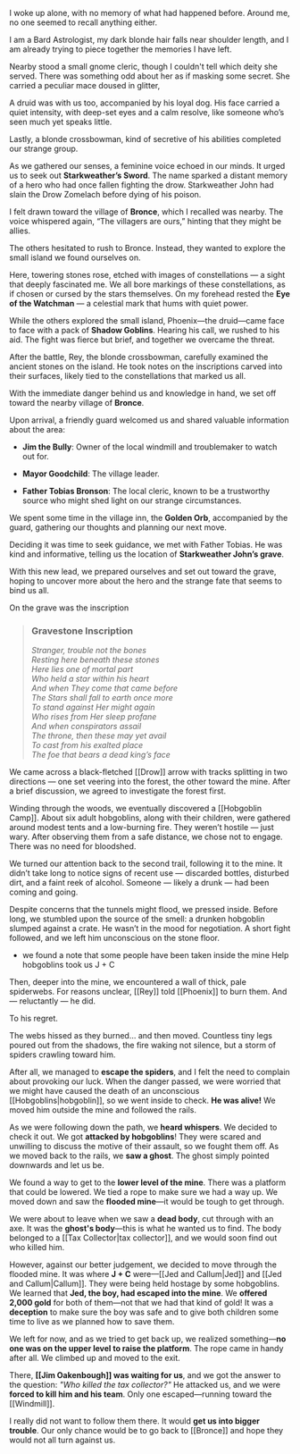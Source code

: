 I woke up alone, with no memory of what had happened before. Around me, no one seemed to recall anything either.

I am a Bard Astrologist, my dark blonde hair falls near shoulder length, and I am already trying to piece together the memories I have left.

Nearby stood a small gnome cleric, though I couldn't tell which deity she served. There was something odd about her as if masking some secret. She carried a peculiar mace doused in glitter, 

A druid was with us too, accompanied by his loyal dog. His face carried a quiet intensity, with deep-set eyes and a calm resolve, like someone who’s seen much yet speaks little.

Lastly, a blonde crossbowman, kind of secretive of his abilities completed our strange group.

As we gathered our senses, a feminine voice echoed in our minds. It urged us to seek out **Starkweather’s Sword**. The name sparked a distant memory of a hero who had once fallen fighting the drow. Starkweather John had slain the Drow Zomelach before dying of his poison.

I felt drawn toward the village of **Bronce**, which I recalled was nearby. The voice whispered again, “The villagers are ours,” hinting that they might be allies.

The others hesitated to rush to Bronce. Instead, they wanted to explore the small island we found ourselves on.

Here, towering stones rose, etched with images of constellations — a sight that deeply fascinated me. We all bore markings of these constellations, as if chosen or cursed by the stars themselves. On my forehead rested the **Eye of the Watchman** — a celestial mark that hums with quiet power.

While the others explored the small island, Phoenix—the druid—came face to face with a pack of **Shadow Goblins**. Hearing his call, we rushed to his aid. The fight was fierce but brief, and together we overcame the threat.

After the battle, Rey, the blonde crossbowman, carefully examined the ancient stones on the island. He took notes on the inscriptions carved into their surfaces, likely tied to the constellations that marked us all.

With the immediate danger behind us and knowledge in hand, we set off toward the nearby village of **Bronce**.

Upon arrival, a friendly guard welcomed us and shared valuable information about the area:

- **Jim the Bully**: Owner of the local windmill and troublemaker to watch out for.
    
- **Mayor Goodchild**: The village leader.
    
- **Father Tobias Bronson**: The local cleric, known to be a trustworthy source who might shed light on our strange circumstances.
    

We spent some time in the village inn, the **Golden Orb**, accompanied by the guard, gathering our thoughts and planning our next move.

Deciding it was time to seek guidance, we met with Father Tobias. He was kind and informative, telling us the location of **Starkweather John’s grave**.

With this new lead, we prepared ourselves and set out toward the grave, hoping to uncover more about the hero and the strange fate that seems to bind us all.

On the grave was the inscription 
> ### Gravestone Inscription  
> *Stranger, trouble not the bones*  
> *Resting here beneath these stones*  
> *Here lies one of mortal part*  
> *Who held a star within his heart*  
> *And when They come that came before*  
> *The Stars shall fall to earth once more*  
> *To stand against Her might again*  
> *Who rises from Her sleep profane*  
> *And when conspirators assail*  
> *The throne, then these may yet avail*  
> *To cast from his exalted place*  
> *The foe that bears a dead king’s face*

We came across a black-fletched [[Drow]] arrow with tracks splitting in two directions — one set veering into the forest, the other toward the mine. After a brief discussion, we agreed to investigate the forest first.

Winding through the woods, we eventually discovered a [[Hobgoblin Camp]]. About six adult hobgoblins, along with their children, were gathered around modest tents and a low-burning fire. They weren’t hostile — just wary. After observing them from a safe distance, we chose not to engage. There was no need for bloodshed.

We turned our attention back to the second trail, following it to the mine. It didn’t take long to notice signs of recent use — discarded bottles, disturbed dirt, and a faint reek of alcohol. Someone — likely a drunk — had been coming and going.

Despite concerns that the tunnels might flood, we pressed inside. Before long, we stumbled upon the source of the smell: a drunken hobgoblin slumped against a crate. He wasn’t in the mood for negotiation. A short fight followed, and we left him unconscious on the stone floor.

- we found a note that some people have been taken inside the mine Help hobgoblins took us J + C

Then, deeper into the mine, we encountered a wall of thick, pale spiderwebs. For reasons unclear, [[Rey]] told [[Phoenix]] to burn them. And — reluctantly — he did.

To his regret.

The webs hissed as they burned... and then moved. Countless tiny legs poured out from the shadows, the fire waking not silence, but a storm of spiders crawling toward him.

After all, we managed to **escape the spiders**, and I felt the need to complain about provoking our luck. When the danger passed, we were worried that we might have caused the death of an unconscious [[Hobgoblins|hobgoblin]], so we went inside to check. **He was alive!** We moved him outside the mine and followed the rails.

As we were following down the path, we **heard whispers**. We decided to check it out. We got **attacked by hobgoblins**! They were scared and unwilling to discuss the motive of their assault, so we fought them off. As we moved back to the rails, we **saw a ghost**. The ghost simply pointed downwards and let us be.

We found a way to get to the **lower level of the mine**. There was a platform that could be lowered. We tied a rope to make sure we had a way up. We moved down and saw the **flooded mine**—it would be tough to get through.

We were about to leave when we saw a **dead body**, cut through with an axe. It was the **ghost's body**—this is what he wanted us to find. The body belonged to a [[Tax Collector|tax collector]], and we would soon find out who killed him.

However, against our better judgement, we decided to move through the flooded mine. It was where **J + C** were—[[Jed and Callum|Jed]] and [[Jed and Callum|Callum]]. They were being held hostage by some hobgoblins. We learned that **Jed, the boy, had escaped into the mine**. We **offered 2,000 gold** for both of them—not that we had that kind of gold! It was a **deception** to make sure the boy was safe and to give both children some time to live as we planned how to save them.

We left for now, and as we tried to get back up, we realized something—**no one was on the upper level to raise the platform**. The rope came in handy after all. We climbed up and moved to the exit.

There, **[[Jim Oakenbough]] was waiting for us**, and we got the answer to the question: _"Who killed the tax collector?"_ He attacked us, and we were **forced to kill him and his team**. Only one escaped—running toward the [[Windmill]].

I really did not want to follow them there. It would **get us into bigger trouble**. Our only chance would be to go back to [[Bronce]] and hope they would not all turn against us.



